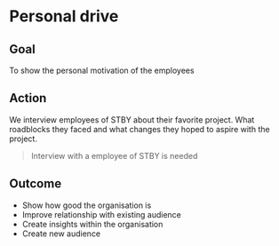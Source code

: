 <!-- Inbox -->

# Personal drive

## Goal

To show the personal motivation of the employees

## Action

We interview employees of STBY about their favorite project. What roadblocks they faced and what changes they hoped to aspire with the project.

> Interview with a employee of STBY is needed

## Outcome

* Show how good the organisation is
* Improve relationship with existing audience
* Create insights within the organisation
* Create new audience
